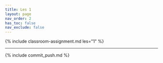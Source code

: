 ```yaml
---
title: Les 1
layout: page
nav_order: 2
has_toc: false
nav_exclude: false
---
```


{% include classroom-assignment.md les="1" %}

---

{% include commit_push.md %}
